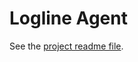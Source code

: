 Logline Agent
=============

See the [project readme file](https://github.com/messa/logline/blob/main/README.md).
